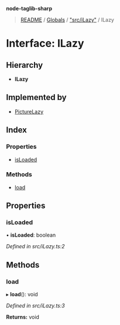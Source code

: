 **node-taglib-sharp**

> [README](../README.md) / [Globals](../globals.md) / ["src/iLazy"](../modules/_src_ilazy_.md) / ILazy

# Interface: ILazy

## Hierarchy

* **ILazy**

## Implemented by

* [PictureLazy](../classes/_src_picturelazy_.picturelazy.md)

## Index

### Properties

* [isLoaded](_src_ilazy_.ilazy.md#isloaded)

### Methods

* [load](_src_ilazy_.ilazy.md#load)

## Properties

### isLoaded

•  **isLoaded**: boolean

*Defined in src/iLazy.ts:2*

## Methods

### load

▸ **load**(): void

*Defined in src/iLazy.ts:3*

**Returns:** void

